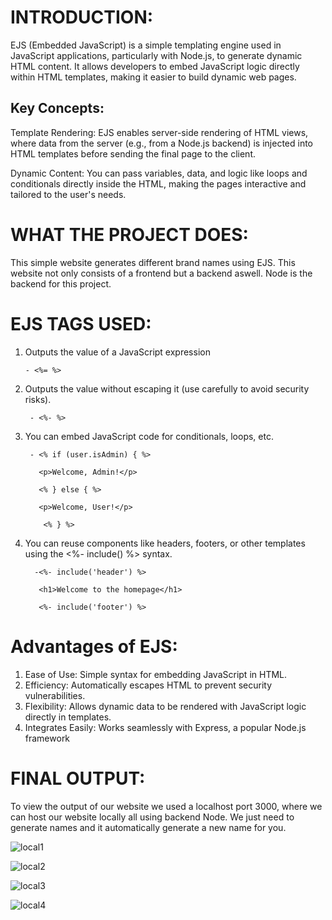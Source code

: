 # INTRODUCTION:
EJS (Embedded JavaScript) is a simple templating engine used in JavaScript applications, particularly with Node.js, to generate dynamic HTML content. It allows developers to embed JavaScript logic directly within HTML templates, making it easier to build dynamic web pages.

## Key Concepts:

Template Rendering: EJS enables server-side rendering of HTML views, where data from the server (e.g., from a Node.js backend) is injected into HTML templates before sending the final page to the client.

Dynamic Content: You can pass variables, data, and logic like loops and conditionals directly inside the HTML, making the pages interactive and tailored to the user's needs.


# WHAT THE PROJECT DOES:

This simple website generates different brand names using EJS. This website not only consists of a frontend but a backend aswell. Node is the backend for this project.

# EJS TAGS USED:

1. Outputs the value of a JavaScript expression 
    
       - <%= %>
2. Outputs the value without escaping it (use carefully to avoid security risks).

        - <%- %>

3. You can embed JavaScript code for conditionals, loops, etc.

        - <% if (user.isAdmin) { %>

          <p>Welcome, Admin!</p>

          <% } else { %>

          <p>Welcome, User!</p>

           <% } %>

5. You can reuse components like headers, footers, or other templates using the <%- include() %> syntax.

         -<%- include('header') %>

          <h1>Welcome to the homepage</h1>

          <%- include('footer') %>

# Advantages of EJS:
1. Ease of Use: Simple syntax for embedding JavaScript in HTML.
2. Efficiency: Automatically escapes HTML to prevent security vulnerabilities.
3. Flexibility: Allows dynamic data to be rendered with JavaScript logic directly in templates.
4. Integrates Easily: Works seamlessly with Express, a popular Node.js framework

# FINAL OUTPUT:

To view the output of our website we used a localhost port 3000, where we can host our website locally all using backend Node. We just need to generate names and it automatically generate a new name for you.

![local1](https://github.com/user-attachments/assets/45dc5f77-20ae-4640-a21a-32efd4c1b1f4) 

![local2](https://github.com/user-attachments/assets/ac3b8d61-256c-4162-af3b-8e3e396a13e5)

![local3](https://github.com/user-attachments/assets/51b23924-f02f-4264-8fa9-7bfa2202bc41)

![local4](https://github.com/user-attachments/assets/da121eb4-3de8-4d76-b994-e800c8b5a13e)






